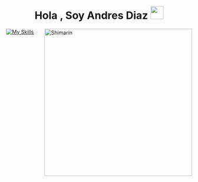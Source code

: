 <h1 align="center"><b>Hola , Soy Andres Diaz </b><img src="https://media.giphy.com/media/hvRJCLFzcasrR4ia7z/giphy.gif" width="35"></h1>

<img align="right" width="400" alt="Shimarin" src="https://i.imgur.com/aNBi8Jf.png"/>

[![My Skills](https://skillicons.dev/icons?i=js,html,css,flutter,react)](https://skillicons.dev)

